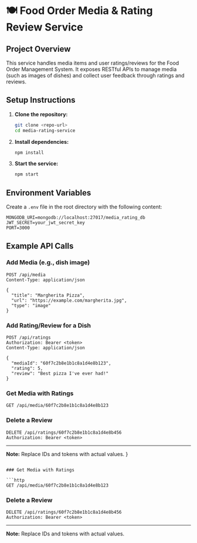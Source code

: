 # 🍽️ Food Order Media & Rating Review Service

## Project Overview

This service handles media items and user ratings/reviews for the Food Order Management System. It exposes RESTful APIs to manage media (such as images of dishes) and collect user feedback through ratings and reviews.

## Setup Instructions

1. **Clone the repository:**
    ```bash
    git clone <repo-url>
    cd media-rating-service
    ```

2. **Install dependencies:**
    ```bash
    npm install
    ```

3. **Start the service:**
    ```bash
    npm start
    ```

## Environment Variables

Create a `.env` file in the root directory with the following content:

```env
MONGODB_URI=mongodb://localhost:27017/media_rating_db
JWT_SECRET=your_jwt_secret_key
PORT=3000
```

## Example API Calls

### Add Media (e.g., dish image)

```http
POST /api/media
Content-Type: application/json

{
  "title": "Margherita Pizza",
  "url": "https://example.com/margherita.jpg",
  "type": "image"
}
```

### Add Rating/Review for a Dish

```http
POST /api/ratings
Authorization: Bearer <token>
Content-Type: application/json

{
  "mediaId": "60f7c2b8e1b1c8a1d4e8b123",
  "rating": 5,
  "review": "Best pizza I've ever had!"
}
```

### Get Media with Ratings

```http
GET /api/media/60f7c2b8e1b1c8a1d4e8b123
```

### Delete a Review

```http
DELETE /api/ratings/60f7c2b8e1b1c8a1d4e8b456
Authorization: Bearer <token>
```

---

**Note:** Replace IDs and tokens with actual values.
}
```

### Get Media with Ratings

```http
GET /api/media/60f7c2b8e1b1c8a1d4e8b123
```

### Delete a Review

```http
DELETE /api/ratings/60f7c2b8e1b1c8a1d4e8b456
Authorization: Bearer <token>
```

---

**Note:** Replace IDs and tokens with actual values.
